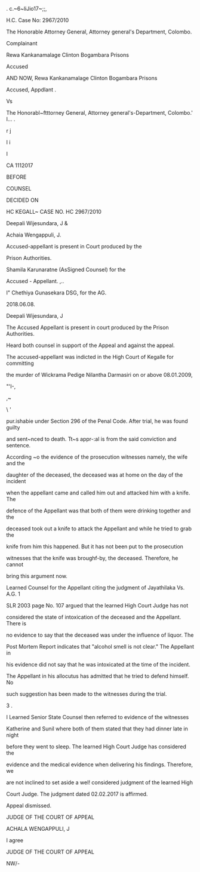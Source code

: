 . c.~6~liJio17~;;,

H.C. Case No: 2967/2010

The Honorable Attorney General, Attorney general's Department, Colombo.

Complainant

Rewa Kankanamalage Clinton Bogambara Prisons

Accused

AND NOW, Rewa Kankanamalage Clinton Bogambara Prisons

Accused, Appdlant .

Vs

The Honorabl~ftttorney General, Attorney general's-Department, Colombo.' I... .

r j

I i

I

CA 1112017

BEFORE

COUNSEL

DECIDED ON

HC KEGALL~ CASE NO. HC 2967/2010

Deepali Wijesundara, J &

Achaia Wengappuli, J.

Accused-appellant is present in Court produced by the

Prison Authorities.

Shamila Karunaratne (AsSigned Counsel) for the

Accused - Appellant. ,..

I" Chethiya Gunasekara DSG, for the AG.

2018.06.08.

Deepali Wijesundara, J

The Accused Appellant is present in court produced by the Prison Authorities.

Heard both counsel in support of the Appeal and against the appeal.

The accused-appellant was indicted in the High Court of Kegalle for committing

the murder of Wickrama Pedige Nilantha Darmasiri on or above 08.01.2009,

"'I-,

,~

\ '

pur.ishabie under Section 296 of the Penal Code. After trial, he was found guilty

and sent~nced to death. Tt~s appr-:al is from the said conviction and sentence.

According ~o the evidence of the prosecution witnesses namely, the wife and the

daughter of the deceased, the deceased was at home on the day of the incident

when the appellant came and called him out and attacked him with a knife. The

defence of the Appellant was that both of them were drinking together and the

deceased took out a knife to attack the Appellant and while he tried to grab the

knife from him this happened. But it has not been put to the prosecution

witnesses that the knife was broughf-by, the deceased. Therefore, he cannot

bring this argument now.

Learned Counsel for the Appellant citing the judgment of Jayathilaka Vs. A.G. 1

SLR 2003 page No. 107 argued that the learned High Court Judge has not

considered the state of intoxication of the deceased and the Appellant. There is

no evidence to say that the deceased was under the influence of liquor. The

Post Mortem Report indicates that "alcohol smell is not clear." The Appellant in

his evidence did not say that he was intoxicated at the time of the incident.

The Appellant in his allocutus has admitted that he tried to defend himself. No

such suggestion has been made to the witnesses during the trial.

3 .

I Learned Senior State Counsel then referred to evidence of the witnesses

Katherine and Sunil where both of them stated that they had dinner late in night

before they went to sleep. The learned High Court Judge has considered the

evidence and the medical evidence when delivering his findings. Therefore, we

are not inclined to set aside a weI! considered judgment of the learned High

Court Judge. The judgment dated 02.02.2017 is affirmed.

Appeal dismissed.

JUDGE OF THE COURT OF APPEAL

ACHALA WENGAPPULI, J

I agree

JUDGE OF THE COURT OF APPEAL

NW/-